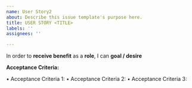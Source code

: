 ```yaml
---
name: User Story2
about: Describe this issue template's purpose here.
title: USER STORY <TITLE>
labels: ''
assignees: ''

---
```


In order to **receive benefit** as a **role**, I can **goal / desire**

**Acceptance Criteria:**

• Acceptance Criteria 1:
• Acceptance Criteria 2:
• Acceptance Criteria 3:
